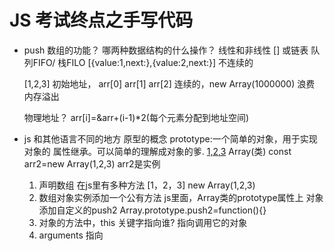 # JS 考试终点之手写代码

- push
    数组的功能？
    哪两种数据结构的什么操作？
    线性和非线性
    [] 或链表 队列FIFO/ 栈FILO
    [{value:1,next:},{value:2,next:}] 不连续的


    [1,2,3] 初始地址， arr[0] arr[1] arr[2] 连续的，new Array(1000000) 浪费 内存溢出

    物理地址？
    arr[i]=&arr+(i-1)*2(每个元素分配到地址空间)


- js 和其他语言不同的地方
    原型的概念 prototype:一个简单的对象，用于实现对象的 属性继承。可以简单的理解成对象的爹.
    [1,2,3](实例)   Array(类) const arr2=new Array(1,2,3) arr2是实例
    1. 声明数组 在js里有多种方法
        [1，2，3] new Array(1,2,3)
    2. 数组对象实例添加一个公有方法
        js里面，Array类的prototype属性上 对象 添加自定义的push2
        Array.prototype.push2=function(){}
    3. 对象的方法中，this 关键字指向谁?
        指向调用它的对象
    4. arguments 指向